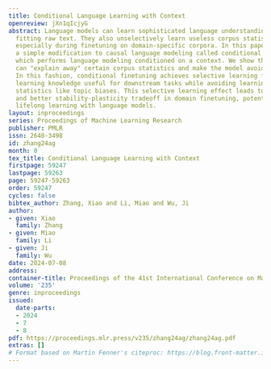 ```yaml
---
title: Conditional Language Learning with Context
openreview: jXn1qIcjyG
abstract: Language models can learn sophisticated language understanding skills from
  fitting raw text. They also unselectively learn useless corpus statistics and biases,
  especially during finetuning on domain-specific corpora. In this paper, we propose
  a simple modification to causal language modeling called conditional finetuning,
  which performs language modeling conditioned on a context. We show that a context
  can "explain away" certain corpus statistics and make the model avoid learning them.
  In this fashion, conditional finetuning achieves selective learning from a corpus,
  learning knowledge useful for downstream tasks while avoiding learning useless corpus
  statistics like topic biases. This selective learning effect leads to less forgetting
  and better stability-plasticity tradeoff in domain finetuning, potentially benefitting
  lifelong learning with language models.
layout: inproceedings
series: Proceedings of Machine Learning Research
publisher: PMLR
issn: 2640-3498
id: zhang24ag
month: 0
tex_title: Conditional Language Learning with Context
firstpage: 59247
lastpage: 59263
page: 59247-59263
order: 59247
cycles: false
bibtex_author: Zhang, Xiao and Li, Miao and Wu, Ji
author:
- given: Xiao
  family: Zhang
- given: Miao
  family: Li
- given: Ji
  family: Wu
date: 2024-07-08
address:
container-title: Proceedings of the 41st International Conference on Machine Learning
volume: '235'
genre: inproceedings
issued:
  date-parts:
  - 2024
  - 7
  - 8
pdf: https://proceedings.mlr.press/v235/zhang24ag/zhang24ag.pdf
extras: []
# Format based on Martin Fenner's citeproc: https://blog.front-matter.io/posts/citeproc-yaml-for-bibliographies/
---
```

